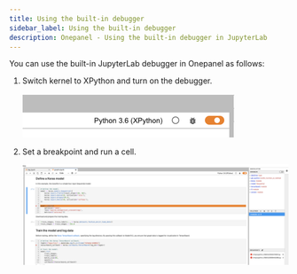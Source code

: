 ```yaml
---
title: Using the built-in debugger
sidebar_label: Using the built-in debugger
description: Onepanel - Using the built-in debugger in JupyterLab
---
```


You can use the built-in JupyterLab debugger in Onepanel as follows:

1. Switch kernel to XPython and turn on the debugger.

    ![](../../../static/img/debugging-160603.png)

2. Set a breakpoint and run a cell.

    ![](../../../static/img/debugging-160051.png)